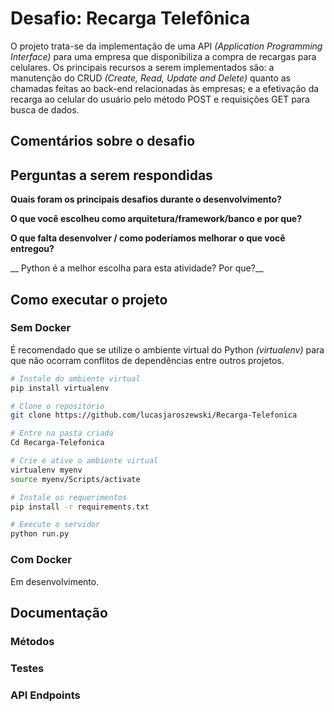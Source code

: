# Desafio: Recarga Telefônica

O projeto trata-se da implementação de uma API _(Application Programming Interface)_ para uma empresa que disponibiliza a compra de recargas para celulares. Os principais recursos a serem implementados são: a manutenção do CRUD _(Create, Read, Update and Delete)_  quanto as chamadas feitas ao back-end relacionadas às empresas; e a efetivação da recarga ao celular do usuário pelo método POST e requisições GET para busca de dados.

## Comentários sobre o desafio


## Perguntas a serem respondidas
__Quais foram os principais desafios durante o desenvolvimento?__

__O que você escolheu como arquitetura/framework/banco e por que?__



__O que falta desenvolver / como poderíamos melhorar o que você entregou?__

__ Python é a melhor escolha para esta atividade? Por que?__


## Como executar o projeto

### Sem Docker

É recomendado que se utilize o ambiente virtual do Python _(virtualenv)_ para que não ocorram conflitos de dependências entre outros projetos.

```bash
# Instale do ambiente virtual
pip install virtualenv

# Clone o repositório
git clone https://github.com/lucasjaroszewski/Recarga-Telefonica

# Entre na pasta criada
Cd Recarga-Telefonica

# Crie e ative o ambiente virtual
virtualenv myenv
source myenv/Scripts/activate

# Instale os requerimentos
pip install -r requirements.txt

# Execute o servidor
python run.py
```

### Com Docker

Em desenvolvimento.

## Documentação

### Métodos
### Testes
### API Endpoints


